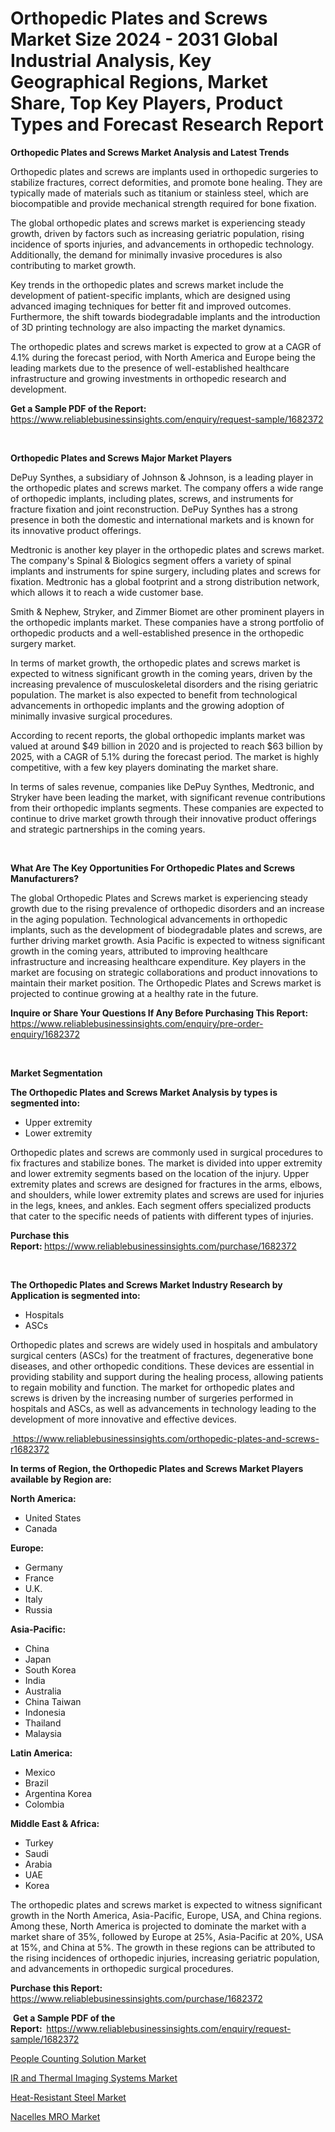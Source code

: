 <p><h1>Orthopedic Plates and Screws Market Size 2024 - 2031 Global Industrial Analysis, Key Geographical Regions, Market Share, Top Key Players, Product Types and Forecast Research Report</h1></p><p><strong>Orthopedic Plates and Screws Market Analysis and Latest Trends</strong></p>
<p><p>Orthopedic plates and screws are implants used in orthopedic surgeries to stabilize fractures, correct deformities, and promote bone healing. They are typically made of materials such as titanium or stainless steel, which are biocompatible and provide mechanical strength required for bone fixation.</p><p>The global orthopedic plates and screws market is experiencing steady growth, driven by factors such as increasing geriatric population, rising incidence of sports injuries, and advancements in orthopedic technology. Additionally, the demand for minimally invasive procedures is also contributing to market growth.</p><p>Key trends in the orthopedic plates and screws market include the development of patient-specific implants, which are designed using advanced imaging techniques for better fit and improved outcomes. Furthermore, the shift towards biodegradable implants and the introduction of 3D printing technology are also impacting the market dynamics.</p><p>The orthopedic plates and screws market is expected to grow at a CAGR of 4.1% during the forecast period, with North America and Europe being the leading markets due to the presence of well-established healthcare infrastructure and growing investments in orthopedic research and development.</p></p>
<p><strong>Get a Sample PDF of the Report:&nbsp;</strong> <a href="https://www.reliablebusinessinsights.com/enquiry/request-sample/1682372">https://www.reliablebusinessinsights.com/enquiry/request-sample/1682372</a></p>
<p>&nbsp;</p>
<p><strong>Orthopedic Plates and Screws Major Market Players</strong></p>
<p><p>DePuy Synthes, a subsidiary of Johnson & Johnson, is a leading player in the orthopedic plates and screws market. The company offers a wide range of orthopedic implants, including plates, screws, and instruments for fracture fixation and joint reconstruction. DePuy Synthes has a strong presence in both the domestic and international markets and is known for its innovative product offerings.</p><p>Medtronic is another key player in the orthopedic plates and screws market. The company's Spinal & Biologics segment offers a variety of spinal implants and instruments for spine surgery, including plates and screws for fixation. Medtronic has a global footprint and a strong distribution network, which allows it to reach a wide customer base.</p><p>Smith & Nephew, Stryker, and Zimmer Biomet are other prominent players in the orthopedic implants market. These companies have a strong portfolio of orthopedic products and a well-established presence in the orthopedic surgery market.</p><p>In terms of market growth, the orthopedic plates and screws market is expected to witness significant growth in the coming years, driven by the increasing prevalence of musculoskeletal disorders and the rising geriatric population. The market is also expected to benefit from technological advancements in orthopedic implants and the growing adoption of minimally invasive surgical procedures.</p><p>According to recent reports, the global orthopedic implants market was valued at around $49 billion in 2020 and is projected to reach $63 billion by 2025, with a CAGR of 5.1% during the forecast period. The market is highly competitive, with a few key players dominating the market share.</p><p>In terms of sales revenue, companies like DePuy Synthes, Medtronic, and Stryker have been leading the market, with significant revenue contributions from their orthopedic implants segments. These companies are expected to continue to drive market growth through their innovative product offerings and strategic partnerships in the coming years.</p></p>
<p>&nbsp;</p>
<p><strong>What Are The Key Opportunities For Orthopedic Plates and Screws Manufacturers?</strong></p>
<p><p>The global Orthopedic Plates and Screws market is experiencing steady growth due to the rising prevalence of orthopedic disorders and an increase in the aging population. Technological advancements in orthopedic implants, such as the development of biodegradable plates and screws, are further driving market growth. Asia Pacific is expected to witness significant growth in the coming years, attributed to improving healthcare infrastructure and increasing healthcare expenditure. Key players in the market are focusing on strategic collaborations and product innovations to maintain their market position. The Orthopedic Plates and Screws market is projected to continue growing at a healthy rate in the future.</p></p>
<p><strong>Inquire or Share Your Questions If Any Before Purchasing This Report:</strong> <a href="https://www.reliablebusinessinsights.com/enquiry/pre-order-enquiry/1682372">https://www.reliablebusinessinsights.com/enquiry/pre-order-enquiry/1682372</a></p>
<p>&nbsp;</p>
<p><strong>Market Segmentation</strong></p>
<p><strong>The Orthopedic Plates and Screws Market Analysis by types is segmented into:</strong></p>
<p><ul><li>Upper extremity</li><li>Lower extremity</li></ul></p>
<p><p>Orthopedic plates and screws are commonly used in surgical procedures to fix fractures and stabilize bones. The market is divided into upper extremity and lower extremity segments based on the location of the injury. Upper extremity plates and screws are designed for fractures in the arms, elbows, and shoulders, while lower extremity plates and screws are used for injuries in the legs, knees, and ankles. Each segment offers specialized products that cater to the specific needs of patients with different types of injuries.</p></p>
<p><strong>Purchase this Report:&nbsp;</strong><a href="https://www.reliablebusinessinsights.com/purchase/1682372">https://www.reliablebusinessinsights.com/purchase/1682372</a></p>
<p>&nbsp;</p>
<p><strong>The Orthopedic Plates and Screws Market Industry Research by Application is segmented into:</strong></p>
<p><ul><li>Hospitals</li><li>ASCs</li></ul></p>
<p><p>Orthopedic plates and screws are widely used in hospitals and ambulatory surgical centers (ASCs) for the treatment of fractures, degenerative bone diseases, and other orthopedic conditions. These devices are essential in providing stability and support during the healing process, allowing patients to regain mobility and function. The market for orthopedic plates and screws is driven by the increasing number of surgeries performed in hospitals and ASCs, as well as advancements in technology leading to the development of more innovative and effective devices.</p></p>
<p><a href="https://www.reliablebusinessinsights.com/orthopedic-plates-and-screws-r1682372">&nbsp;https://www.reliablebusinessinsights.com/orthopedic-plates-and-screws-r1682372</a></p>
<p><strong>In terms of Region, the Orthopedic Plates and Screws Market Players available by Region are:</strong></p>
<p>
    <p> <strong> North America: </strong>
        <ul>
            <li>United States</li>
            <li>Canada</li>
        </ul>
        </p> 
    <p> <strong> Europe: </strong>
        <ul>
            <li>Germany</li>
            <li>France</li>
            <li>U.K.</li>
            <li>Italy</li>
            <li>Russia</li>
        </ul>
        </p> 
    <p> <strong> Asia-Pacific: </strong>
        <ul>
            <li>China</li>
            <li>Japan</li>
            <li>South Korea</li>
            <li>India</li>
            <li>Australia</li>
            <li>China Taiwan</li>
            <li>Indonesia</li>
            <li>Thailand</li>
            <li>Malaysia</li>
        </ul>
        </p> 
    <p> <strong> Latin America: </strong>
        <ul>
            <li>Mexico</li>
            <li>Brazil</li>
            <li>Argentina Korea</li>
            <li>Colombia</li>
        </ul>
        </p> 
    <p> <strong> Middle East & Africa: </strong>
        <ul>
            <li>Turkey</li>
            <li>Saudi</li>
            <li>Arabia</li>
            <li>UAE</li>
            <li>Korea</li>
        </ul>
    </p>
    </p>
<p><p>The orthopedic plates and screws market is expected to witness significant growth in the North America, Asia-Pacific, Europe, USA, and China regions. Among these, North America is projected to dominate the market with a market share of 35%, followed by Europe at 25%, Asia-Pacific at 20%, USA at 15%, and China at 5%. The growth in these regions can be attributed to the rising incidences of orthopedic injuries, increasing geriatric population, and advancements in orthopedic surgical procedures.</p></p>
<p><strong>Purchase this Report: </strong><a href="https://www.reliablebusinessinsights.com/purchase/1682372">https://www.reliablebusinessinsights.com/purchase/1682372</a></p>
<p>&nbsp;<strong>Get a Sample PDF of the Report:&nbsp;&nbsp;</strong><a href="https://www.reliablebusinessinsights.com/enquiry/request-sample/1682372">https://www.reliablebusinessinsights.com/enquiry/request-sample/1682372</a></p>
<p><strong></strong></p>
<p><p><a href="https://medium.com/@mdalsohelmia44/global-people-counting-solution-market-share-and-growth-opportunities-and-market-size-growing-with-08cf9553a223">People Counting Solution Market</a></p><p><a href="https://medium.com/@penurundingin_24290/ir-and-thermal-imaging-systems-market-investigation-industry-evolution-and-forecast-till-2031-01a0aebbacfa">IR and Thermal Imaging Systems Market</a></p><p><a href="https://github.com/caylechardson65746/Market-Research-Report-List-1/blob/main/heat-resistant-steel-market.md">Heat-Resistant Steel Market</a></p><p><a href="https://github.com/victorialyman98067/Market-Research-Report-List-1/blob/main/nacelles-mro-market.md">Nacelles MRO Market</a></p></p>